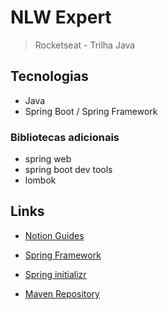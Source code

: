 # NLW Expert

> Rocketseat - Trilha Java

## Tecnologias

- Java
- Spring Boot / Spring Framework

### Bibliotecas adicionais

- spring web
- spring boot dev tools
- lombok

## Links

- [Notion Guides](https://efficient-sloth-d85.notion.site/NLW-14-Expert-9e11ff472de64b08a5f9e277a20c3ecc)

- [Spring Framework](https://spring.io/)

- [Spring initializr](https://start.spring.io/)

- [Maven Repository](https://mvnrepository.com/)

